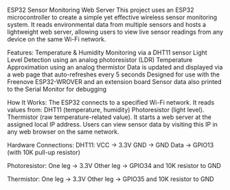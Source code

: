   ESP32 Sensor Monitoring Web Server
This project uses an ESP32 microcontroller to create a simple yet effective wireless sensor monitoring system. It reads environmental data from multiple sensors and hosts a lightweight web server, allowing users to view live sensor readings from any device on the same Wi-Fi network.

  Features:
Temperature & Humidity Monitoring via a DHT11 sensor
Light Level Detection using an analog photoresistor (LDR)
Temperature Approximation using an analog thermistor
Data is updated and displayed via a web page that auto-refreshes every 5 seconds
Designed for use with the Freenove ESP32-WROVER and an extension board
Sensor data also printed to the Serial Monitor for debugging

  How It Works:
The ESP32 connects to a specified Wi-Fi network.
It reads values from:
DHT11 (temperature, humidity)
Photoresistor (light level). 
Thermistor (raw temperature-related value).
It starts a web server at the assigned local IP address. 
Users can view sensor data by visiting this IP in any web browser on the same network.

  
  Hardware Connections:
DHT11:
VCC → 3.3V
GND → GND
Data → GPIO13 (with 10K pull-up resistor)

Photoresistor:
One leg → 3.3V
Other leg → GPIO34 and 10K resistor to GND

Thermistor:
One leg → 3.3V
Other leg → GPIO35 and 10K resistor to GND
